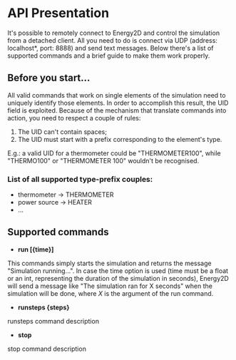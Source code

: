 # API Presentation

It's possible to remotely connect to Energy2D and control the simulation from a detached client. All you need to do is connect via UDP (address: localhost*, port: 8888) and send text messages. Below there's a list of supported commands and a brief guide to make them work properly.

## Before you start...

All valid commands that work on single elements of the simulation need to uniquely identify those elements. In order to accomplish this result, the UID field is exploited.
Because of the mechanism that translate commands into action, you need to respect a couple of rules:
1. The UID can't contain spaces;
2. The UID must start with a prefix corresponding to the element's type. 

E.g.: a valid UID for a thermometer could be "THERMOMETER100", while "THERMO100" or "THERMOMETER 100" wouldn't be recognised.

### List of all supported type-prefix couples:
- thermometer -> THERMOMETER
- power source -> HEATER
- ...

## Supported commands

- **run [{time}]**

This commands simply starts the simulation and returns the message "Simulation running...". In case the time option is used (time must be a float or an int, representing the duration of the simulation in seconds), Energy2D will send a message like "The simulation ran for X seconds" when the simulation will be done, where *X* is the argument of the run command.

- **runsteps {steps}**

runsteps command description

- **stop**

stop command description
